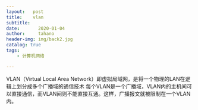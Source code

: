 ```yaml
---
layout:   post
title:    vlan
subtitle:   
date:       2020-01-04
author:     tahano
header-img: img/back2.jpg
catalog: true
tags:
    - 计算机网络

---
```


VLAN（Virtual Local Area Network）即虚拟局域网，是将一个物理的LAN在逻辑上划分成多个广播域的通信技术
每个VLAN是一个广播域，VLAN内的主机间可以直接通信，而VLAN间则不能直接互通。这样，广播报文就被限制在一个VLAN内。